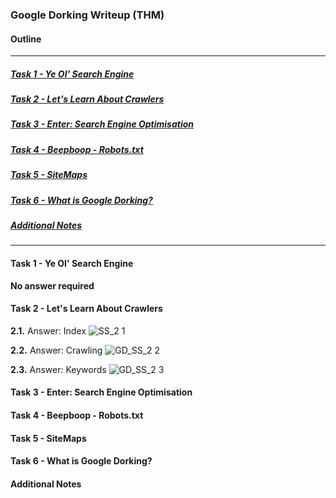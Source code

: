 ### Google Dorking Writeup (THM)

#### Outline
* * *
##### [Task 1 - Ye Ol' Search Engine](#Task1)
##### [Task 2 - Let's Learn About Crawlers](#Task2)
##### [Task 3 - Enter: Search Engine Optimisation](#Task3)
##### [Task 4 - Beepboop - Robots.txt](#Task4)
##### [Task 5 - SiteMaps](#Task5)
##### [Task 6 - What is Google Dorking?](#Task6)
##### [Additional Notes](#misc)
* * *

#### <a id="Task1"></a>Task 1 - Ye Ol' Search Engine

**No answer required**

#### <a id="Task2"></a>Task 2 - Let's Learn About Crawlers

**2.1.** Answer: Index
![SS_2 1](https://user-images.githubusercontent.com/68154769/116773881-21d95780-aa8b-11eb-83bf-42534ae5346c.png)

**2.2.** Answer: Crawling
![GD_SS_2 2](https://user-images.githubusercontent.com/68154769/116774129-f7889980-aa8c-11eb-8f53-45d1120653a8.png)

**2.3.** Answer: Keywords
![GD_SS_2 3](https://user-images.githubusercontent.com/68154769/116774027-15a1ca00-aa8c-11eb-861e-f57c1ca838b1.png)

#### <a id="Task3"></a>Task 3 - Enter: Search Engine Optimisation


#### <a id="Task4"></a>Task 4 - Beepboop - Robots.txt


#### <a id="Task5"></a>Task 5 - SiteMaps


#### <a id="Task6"></a>Task 6 - What is Google Dorking?


#### <a id="misc"></a>Additional Notes


